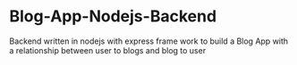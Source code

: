 # Blog-App-Nodejs-Backend
Backend written in nodejs with express frame work to build a Blog App with a relationship between user to blogs and blog to user
